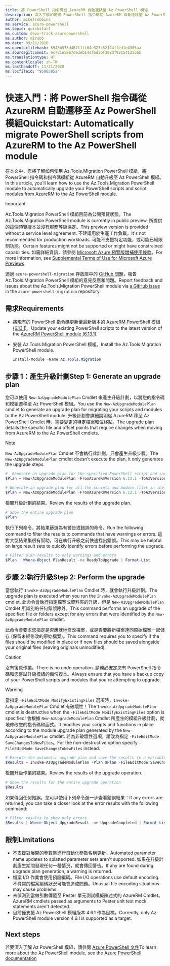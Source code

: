 ```yaml
---
title: 將 PowerShell 指令碼從 AzureRM 自動遷移至 Az PowerShell 模組
description: 深入了解如何將 PowerShell 指令碼從 AzureRM 自動遷移至 Az PowerShell 模組。
author: mikefrobbins
ms.service: azure-powershell
ms.topic: quickstart
ms.custom: devx-track-azurepowershell
ms.author: mirobb
ms.date: 09/11/2020
ms.openlocfilehash: 5945b573d467f1ff64e327c52124ffed1e4305aa
ms.sourcegitcommit: ec731e58b7de3eb14df6d3bf308df92154125bbb
ms.translationtype: HT
ms.contentlocale: zh-TW
ms.lasthandoff: 11/21/2020
ms.locfileid: "95005852"
---
```

# <a name="quickstart-automatically-migrate-powershell-scripts-from-azurerm-to-the-az-powershell-module"></a><span data-ttu-id="45fca-103">快速入門：將 PowerShell 指令碼從 AzureRM 自動遷移至 Az PowerShell 模組</span><span class="sxs-lookup"><span data-stu-id="45fca-103">Quickstart: Automatically migrate PowerShell scripts from AzureRM to the Az PowerShell module</span></span>

<span data-ttu-id="45fca-104">在本文中，您將了解如何使用 Az.Tools.Migration PowerShell 模組，將 PowerShell 指令碼和指令碼模組從 AzureRM 自動升級至 Az PowerShell 模組。</span><span class="sxs-lookup"><span data-stu-id="45fca-104">In this article, you'll learn how to use the Az.Tools.Migration PowerShell module to automatically upgrade your PowerShell scripts and script modules from AzureRM to the Az PowerShell module.</span></span>

> [!IMPORTANT]
> <span data-ttu-id="45fca-105">Az.Tools.Migration PowerShell 模組目前為公開預覽狀態。</span><span class="sxs-lookup"><span data-stu-id="45fca-105">The Az.Tools.Migration PowerShell module is currently in public preview.</span></span> <span data-ttu-id="45fca-106">所提供的這個預覽版本並沒有服務等級協定。</span><span class="sxs-lookup"><span data-stu-id="45fca-106">This preview version is provided without a service level agreement.</span></span> <span data-ttu-id="45fca-107">不建議用於生產工作負載。</span><span class="sxs-lookup"><span data-stu-id="45fca-107">It's not recommended for production workloads.</span></span> <span data-ttu-id="45fca-108">可能不支援特定功能，或可能已經限制功能。</span><span class="sxs-lookup"><span data-stu-id="45fca-108">Certain features might not be supported or might have constrained capabilities.</span></span> <span data-ttu-id="45fca-109">如需詳細資訊，請參閱 [Microsoft Azure 預覽版增補使用條款](https://azure.microsoft.com/support/legal/preview-supplemental-terms/)。</span><span class="sxs-lookup"><span data-stu-id="45fca-109">For more information, see [Supplemental Terms of Use for Microsoft Azure Previews](https://azure.microsoft.com/support/legal/preview-supplemental-terms/).</span></span>

<span data-ttu-id="45fca-110">透過 `azure-powershell-migration` 存放庫中的 [GitHub 問題](https://github.com/Azure/azure-powershell-migration/issues)，報告 Az.Tools.Migration PowerShell 模組的意見反應和問題。</span><span class="sxs-lookup"><span data-stu-id="45fca-110">Report feedback and issues about the Az.Tools.Migration PowerShell module via [a GitHub issue](https://github.com/Azure/azure-powershell-migration/issues) in the `azure-powershell-migration` repository.</span></span>

## <a name="requirements"></a><span data-ttu-id="45fca-111">需求</span><span class="sxs-lookup"><span data-stu-id="45fca-111">Requirements</span></span>

* <span data-ttu-id="45fca-112">將現有的 PowerShell 指令碼更新至最新版本的 [AzureRM PowerShell 模組 (6.13.1)](https://github.com/Azure/azure-powershell/releases/tag/v6.13.1-November2018)。</span><span class="sxs-lookup"><span data-stu-id="45fca-112">Update your existing PowerShell scripts to the latest version of the [AzureRM PowerShell module (6.13.1)](https://github.com/Azure/azure-powershell/releases/tag/v6.13.1-November2018).</span></span>
* <span data-ttu-id="45fca-113">安裝 Az.Tools.Migration PowerShell 模組。</span><span class="sxs-lookup"><span data-stu-id="45fca-113">Install the Az.Tools.Migration PowerShell module.</span></span>

  ```powershell
  Install-Module -Name Az.Tools.Migration
  ```

## <a name="step-1-generate-an-upgrade-plan"></a><span data-ttu-id="45fca-114">步驟 1：產生升級計劃</span><span class="sxs-lookup"><span data-stu-id="45fca-114">Step 1: Generate an upgrade plan</span></span>

<span data-ttu-id="45fca-115">您可以使用 `New-AzUpgradeModulePlan` Cmdlet 來產生升級計劃，以將您的指令碼和模組遷移至 Az PowerShell 模組。</span><span class="sxs-lookup"><span data-stu-id="45fca-115">You use the `New-AzUpgradeModulePlan` cmdlet to generate an upgrade plan for migrating your scripts and modules to the Az PowerShell module.</span></span> <span data-ttu-id="45fca-116">升級計劃會詳細說明從 AzureRM 移至 Az PowerShell Cmdlet 時，需要變更的特定檔案和位移點。</span><span class="sxs-lookup"><span data-stu-id="45fca-116">The upgrade plan details the specific file and offset points that require changes when moving from AzureRM to the Az PowerShell cmdlets.</span></span>

> [!NOTE]
> <span data-ttu-id="45fca-117">`New-AzUpgradeModulePlan` Cmdlet 不會執行此計劃，只會產生升級步驟。</span><span class="sxs-lookup"><span data-stu-id="45fca-117">The `New-AzUpgradeModulePlan` cmdlet doesn't execute the plan, it only generates the upgrade steps.</span></span>

```powershell
#  Generate an upgrade plan for the specified PowerShell script and save it to a variable.
$Plan = New-AzUpgradeModulePlan -FromAzureRmVersion 6.13.1 -ToAzVersion 4.6.1 -FilePath 'C:\Scripts\my-azure-script.ps1'
```

```powershell
# Generate an upgrade plan for all the scripts and module files in the specified folder and save it to a variable.
$Plan = New-AzUpgradeModulePlan -FromAzureRmVersion 6.13.1 -ToAzVersion 4.6.1 -DirectoryPath 'C:\Scripts'
```

<span data-ttu-id="45fca-118">檢閱升級計劃的結果。</span><span class="sxs-lookup"><span data-stu-id="45fca-118">Review the results of the upgrade plan.</span></span>

```powershell
# Show the entire upgrade plan
$Plan
```

<span data-ttu-id="45fca-119">執行下列命令，將結果篩選為有警告或錯誤的命令。</span><span class="sxs-lookup"><span data-stu-id="45fca-119">Run the following command to filter the results to commands that have warnings or errors.</span></span> <span data-ttu-id="45fca-120">這對大型結果集很有幫助，可在執行升級之前快速找出錯誤。</span><span class="sxs-lookup"><span data-stu-id="45fca-120">This may be helpful on large result sets to quickly identify errors before performing the upgrade.</span></span>

```powershell
# Filter plan results to only warnings and errors
$Plan | Where-Object PlanResult -ne ReadyToUpgrade | Format-List
```

## <a name="step-2-perform-the-upgrade"></a><span data-ttu-id="45fca-121">步驟 2:執行升級</span><span class="sxs-lookup"><span data-stu-id="45fca-121">Step 2: Perform the upgrade</span></span>

<span data-ttu-id="45fca-122">當您執行 `Invoke-AzUpgradeModulePlan` Cmdlet 時，就會執行升級計劃。</span><span class="sxs-lookup"><span data-stu-id="45fca-122">The upgrade plan is executed when you run the `Invoke-AzUpgradeModulePlan` cmdlet.</span></span> <span data-ttu-id="45fca-123">此命令會執行指定檔案或資料夾的升級，但是 `New-AzUpgradeModulePlan` Cmdlet 所識別的任何錯誤除外。</span><span class="sxs-lookup"><span data-stu-id="45fca-123">This command performs an upgrade of the specified file or folders except for any errors that were identified by the `New-AzUpgradeModulePlan` cmdlet.</span></span>

<span data-ttu-id="45fca-124">此命令會要求您指定是否應就地修改檔案，或是否要將新檔案連同原始檔案一起儲存 (保留未經修改的原始檔案)。</span><span class="sxs-lookup"><span data-stu-id="45fca-124">This command requires you to specify if the files should be modified in place or if new files should be saved alongside your original files (leaving originals unmodified).</span></span>

> [!CAUTION]
> <span data-ttu-id="45fca-125">沒有復原作業。</span><span class="sxs-lookup"><span data-stu-id="45fca-125">There is no undo operation.</span></span> <span data-ttu-id="45fca-126">請務必確定您有 PowerShell 指令碼和您嘗試升級模組的備份複本。</span><span class="sxs-lookup"><span data-stu-id="45fca-126">Always ensure that you have a backup copy of your PowerShell scripts and modules that you're attempting to upgrade.</span></span>

> [!WARNING]
> <span data-ttu-id="45fca-127">當指定 `-FileEditMode ModifyExistingFiles` 選項時，`Invoke-AzUpgradeModulePlan` Cmdlet 有破壞性！</span><span class="sxs-lookup"><span data-stu-id="45fca-127">The `Invoke-AzUpgradeModulePlan` cmdlet is destructive when the `-FileEditMode ModifyExistingFiles` option is specified!</span></span> <span data-ttu-id="45fca-128">會根據 `New-AzUpgradeModulePlan` Cmdlet 所產生的模組升級計劃，就地修改您的指令碼和函式。</span><span class="sxs-lookup"><span data-stu-id="45fca-128">It modifies your scripts and functions in place according to the module upgrade plan generated by the `New-AzUpgradeModulePlan` cmdlet.</span></span> <span data-ttu-id="45fca-129">若為非破壞性選項，請改為指定 `-FileEditMode SaveChangesToNewFiles`。</span><span class="sxs-lookup"><span data-stu-id="45fca-129">For the non-destructive option specify `-FileEditMode SaveChangesToNewFiles` instead.</span></span>

```powershell
# Execute the automatic upgrade plan and save the results to a variable.
$Results = Invoke-AzUpgradeModulePlan -Plan $Plan -FileEditMode SaveChangesToNewFiles
```

<span data-ttu-id="45fca-130">檢閱升級作業的結果。</span><span class="sxs-lookup"><span data-stu-id="45fca-130">Review the results of the upgrade operation.</span></span>

```powershell
# Show the results for the entire upgrade operation
$Results
```

<span data-ttu-id="45fca-131">如果傳回任何錯誤，您可以使用下列命令進一步查看錯誤結果：</span><span class="sxs-lookup"><span data-stu-id="45fca-131">If any errors are returned, you can take a closer look at the error results with the following command:</span></span>

```powershell
# Filter results to show only errors
$Results | Where-Object UpgradeResult -ne UpgradeCompleted | Format-List
```

## <a name="limitations"></a><span data-ttu-id="45fca-132">限制</span><span class="sxs-lookup"><span data-stu-id="45fca-132">Limitations</span></span>

* <span data-ttu-id="45fca-133">不支援對展開的參數集進行自動化參數名稱更新。</span><span class="sxs-lookup"><span data-stu-id="45fca-133">Automated parameter name updates to splatted parameter sets aren't supported.</span></span> <span data-ttu-id="45fca-134">如果在升級計劃產生期間發現任何一種情況，就會傳回警告。</span><span class="sxs-lookup"><span data-stu-id="45fca-134">If any are found during upgrade plan generation, a warning is returned.</span></span>
* <span data-ttu-id="45fca-135">檔案 I/O 作業會使用預設編碼。</span><span class="sxs-lookup"><span data-stu-id="45fca-135">File I/O operations use default encoding.</span></span> <span data-ttu-id="45fca-136">不尋常的檔案編碼狀況可能會造成問題。</span><span class="sxs-lookup"><span data-stu-id="45fca-136">Unusual file encoding situations may cause problems.</span></span>
* <span data-ttu-id="45fca-137">未偵測到當做引數傳遞至 Pester 單元測試模擬陳述式的 AzureRM Cmdlet。</span><span class="sxs-lookup"><span data-stu-id="45fca-137">AzureRM cmdlets passed as arguments to Pester unit test mock statements aren't detected.</span></span>
* <span data-ttu-id="45fca-138">目前僅支援 Az PowerShell 模組版本 4.6.1 作為目標。</span><span class="sxs-lookup"><span data-stu-id="45fca-138">Currently, only Az PowerShell module version 4.6.1 is supported as a target.</span></span>

## <a name="next-steps"></a>Next steps

<span data-ttu-id="45fca-140">若要深入了解 Az PowerShell 模組，請參閱 [Azure PowerShell 文件](/powershell/azure/)</span><span class="sxs-lookup"><span data-stu-id="45fca-140">To learn more about the Az PowerShell module, see the [Azure PowerShell documentation](/powershell/azure/)</span></span>